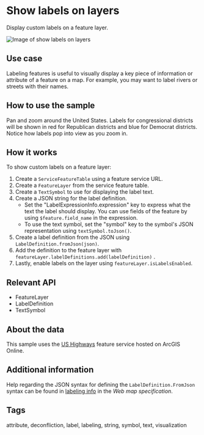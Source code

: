 # Show labels on layers

Display custom labels on a feature layer.

![Image of show labels on layers](show-labels-on-layer.png)

## Use case

Labeling features is useful to visually display a key piece of information or attribute of a feature on a map. For example, you may want to label rivers or streets with their names. 

## How to use the sample

Pan and zoom around the United States. Labels for congressional districts will be shown in red for Republican districts and blue for Democrat districts. Notice how labels pop into view as you zoom in.

## How it works

To show custom labels on a feature layer:

1. Create a `ServiceFeatureTable` using a feature service URL.
2. Create a `FeatureLayer` from the service feature table.
3. Create a `TextSymbol` to use for displaying the label text.
4. Create a JSON string for the label definition.
    * Set the "LabelExpressionInfo.expression" key to express what the text the label should display. You can use fields of the feature by using `$feature.field_name` in the expression.
    * To use the text symbol, set the "symbol" key to the symbol's JSON representation using `textSymbol.toJson()`.
5. Create a label definition from the JSON using `LabelDefinition.fromJson(json)`.
6. Add the definition to the feature layer with `featureLayer.labelDefinitions.add(labelDefinition)` .
7. Lastly, enable labels on the layer using `featureLayer.isLabelsEnabled`.

## Relevant API

* FeatureLayer
* LabelDefinition
* TextSymbol

## About the data

This sample uses the [US Highways](http://sampleserver6.arcgisonline.com/arcgis/rest/services/USA/MapServer/1) feature service hosted on ArcGIS Online.

## Additional information

Help regarding the JSON syntax for defining the `LabelDefinition.FromJson` syntax can be found in [labeling info](https://developers.arcgis.com/web-map-specification/objects/labelingInfo/) in the *Web map specification*.

## Tags

attribute, deconfliction, label, labeling, string, symbol, text, visualization